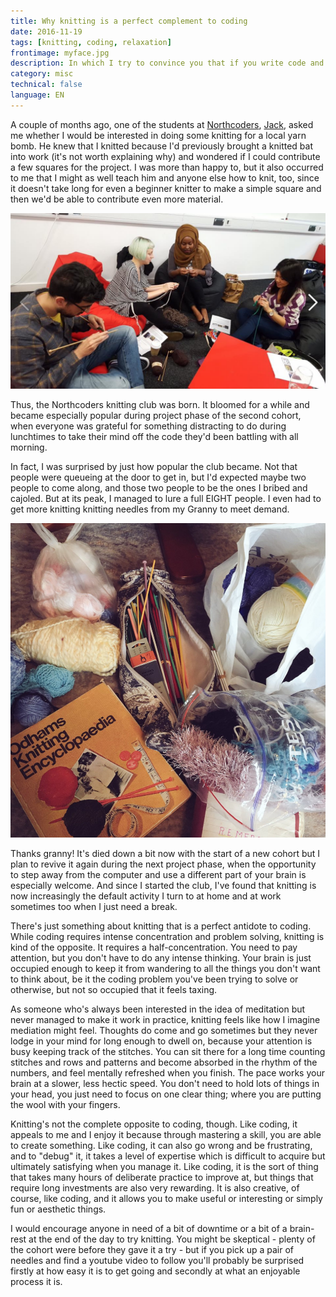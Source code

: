```yaml
---
title: Why knitting is a perfect complement to coding
date: 2016-11-19
tags: [knitting, coding, relaxation]
frontimage: myface.jpg
description: In which I try to convince you that if you write code and don't knit, you're making a huge mistake and could be living a far woolier, happier life.
category: misc
technical: false
language: EN
---
```


A couple of months ago, one of the students at <a href="https://www.northcoders.com" target="_blank" rel="noopener noreferrer">Northcoders</a>, <a href="https://twitter.com/_jgilla_" target="_blank" rel="noopener noreferrer">Jack</a>, asked me whether I would be interested in doing some knitting for a local yarn bomb. He knew that I knitted because I'd previously brought a knitted bat into work (it's not worth explaining why) and wondered if I could contribute a few squares for the project. I was more than happy to, but it also occurred to me that I might as well teach him and anyone else how to knit, too, since it doesn't take long for even a beginner knitter to make a simple square and then we'd be able to contribute even more material.

![Knit Club](./img/knitclub.png)

Thus, the Northcoders knitting club was born. It bloomed for a while and became especially popular during project phase of the second cohort, when everyone was grateful for something distracting to do during lunchtimes to take their mind off the code they'd been battling with all morning.

In fact, I was surprised by just how popular the club became. Not that people were queueing at the door to get in, but I'd expected maybe two people to come along, and those two people to be the ones I bribed and cajoled. But at its peak, I managed to lure a full EIGHT people. I even had to get more knitting knitting needles from my Granny to meet demand.

![Yarn from Granny](./img/knitting.png)

Thanks granny! It's died down a bit now with the start of a new cohort but I plan to revive it again during the next project phase, when the opportunity to step away from the computer and use a different part of your brain is especially welcome. And since I started the club, I've found that knitting is now increasingly the default activity I turn to at home and at work sometimes too when I just need a break.

There's just something about knitting that is a perfect antidote to coding. While coding requires intense concentration and problem solving, knitting is kind of the opposite. It requires a half-concentration. You need to pay attention, but you don't have to do any intense thinking. Your brain is just occupied enough to keep it from wandering to all the things you don't want to think about, be it the coding problem you've been trying to solve or otherwise, but not so occupied that it feels taxing.

As someone who's always been interested in the idea of meditation but never managed to make it work in practice, knitting feels like how I imagine mediation might feel. Thoughts do come and go sometimes but they never lodge in your mind for long enough to dwell on, because your attention is busy keeping track of the stitches. You can sit there for a long time counting stitches and rows and patterns and become absorbed in the rhythm of the numbers, and feel mentally refreshed when you finish. The pace works your brain at a slower, less hectic speed. You don't need to hold lots of things in your head, you just need to focus on one clear thing; where you are putting the wool with your fingers.

Knitting's not the complete opposite to coding, though. Like coding, it appeals to me and I enjoy it because through mastering a skill, you are able to create something. Like coding, it can also go wrong and be frustrating, and to "debug" it, it takes a level of expertise which is difficult to acquire but ultimately satisfying when you manage it. Like coding, it is the sort of thing that takes many hours of deliberate practice to improve at, but things that require long investments are also very rewarding. It is also creative, of course, like coding, and it allows you to make useful or interesting or simply fun or aesthetic things.

I would encourage anyone in need of a bit of downtime or a bit of a brain-rest at the end of the day to try knitting. You might be skeptical - plenty of the cohort were before they gave it a try - but if you pick up a pair of needles and find a youtube video to follow you'll probably be surprised firstly at how easy it is to get going and secondly at what an enjoyable process it is.
